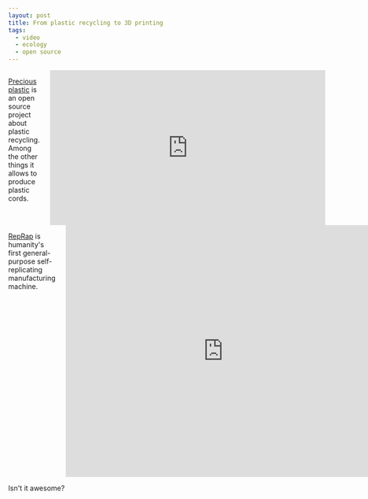```yaml
---
layout: post
title: From plastic recycling to 3D printing
tags:
  - video
  - ecology
  - open source
---
```


<div class="row">
  <div class="columns medium-6 large-6">
    <p><a href="http://preciousplastic.com/">Precious plastic</a> is an open source project about plastic recycling. Among the other things it allows to produce plastic cords.
    </p>
    <div class=flex-video>
      <iframe width="560" height="315" src="https://www.youtube.com/embed/VdUkOjIP0Ok?start=253&end=303" frameborder="0" allowfullscreen></iframe>
    </div>
  </div>
  <div class="columns medium-6 large-6">
    <p><a href="http://reprap.org/">RepRap</a> is humanity's first general-purpose self-replicating manufacturing machine.</p>
    <div class=flex-video>
      <iframe src="https://player.vimeo.com/video/5202148?title=0&byline=0&portrait=0" width="640" height="512" frameborder="0" webkitallowfullscreen mozallowfullscreen allowfullscreen></iframe>
    </div>
  </div>
</div>

Isn't it awesome?
